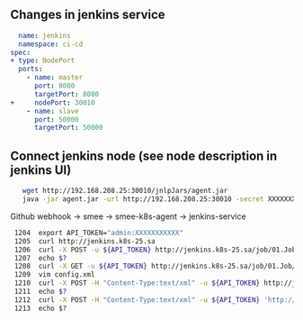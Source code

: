 ## Changes in jenkins service

```yaml
  name: jenkins
  namespace: ci-cd
spec:
+ type: NodePort
  ports:
    - name: master
      port: 8080
      targetPort: 8080
+     nodePort: 30010
    - name: slave
      port: 50000
      targetPort: 50000
```

## Connect jenkins node (see node description in jenkins UI)
```bash
   wget http://192.168.208.25:30010/jnlpJars/agent.jar
   java -jar agent.jar -url http://192.168.208.25:30010 -secret XXXXXXXXXXXX -name "Test_01" -webSocket  -workDir "/var/lib/jenkins/"
```

Github webhook -> smee -> smee-k8s-agent -> jenkins-service

```bash
 1204  export API_TOKEN="admin:XXXXXXXXXXX"
 1205  curl http://jenkins.k8s-25.sa
 1206  curl -X POST -u ${API_TOKEN} http://jenkins.k8s-25.sa/job/01.Job/build
 1207  echo $?
 1208  curl -X GET -u ${API_TOKEN} http://jenkins.k8s-25.sa/job/01.Job/config.xml -o config.xml
 1209  vim config.xml
 1210  curl -X POST -H "Content-Type:text/xml" -u ${API_TOKEN} http://jenkins.k8s-25.sa/job/01.Job/config.xml --data-binary "@config.xml"
 1211  echo $?
 1212  curl -X POST -H "Content-Type:text/xml" -u ${API_TOKEN} 'http://jenkins.k8s-25.sa/createItem?name=99.task' --data-binary "@config.xml"
 1213  echo $?
```